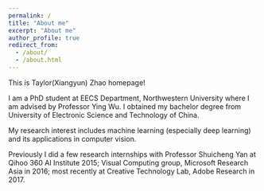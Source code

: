 ```yaml
---
permalink: /
title: "About me"
excerpt: "About me"
author_profile: true
redirect_from: 
  - /about/
  - /about.html
---
```

 This is Taylor(Xiangyun) Zhao homepage!

I am a PhD student at EECS Department, Northwestern University where I am advised by Professor Ying Wu. I obtained my bachelor degree from University of Electronic Science and Technology of China.

My research interest includes machine learning (especially deep learning) and its applications in computer vision.

Previously I did a few research internships with Professor Shuicheng Yan at Qihoo 360 AI Institute 2015; Visual Computing group, Microsoft Research Asia in 2016; most recently at Creative Technology Lab, Adobe Research in 2017.

